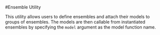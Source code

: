 #Ensemble Utility

This utility allows users to define ensembles and attach their models to groups of ensembles. The models are then callable from instantiated ensembles by specifying the `model` argument as the model function name.

